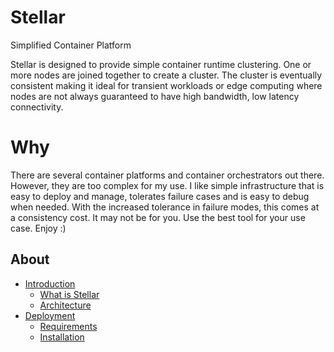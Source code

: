 # Stellar
Simplified Container Platform

Stellar is designed to provide simple container runtime clustering.  One
or more nodes are joined together to create a cluster.  The cluster
is eventually consistent making it ideal for transient workloads or edge
computing where nodes are not always guaranteed to have high bandwidth, low
latency connectivity.

# Why
There are several container platforms and container orchestrators out there.
However, they are too complex for my use.  I like simple infrastructure that
is easy to deploy and manage, tolerates failure cases and is easy to debug
when needed.  With the increased tolerance in failure modes, this comes at
a consistency cost.  It may not be for you.  Use the best tool for your use
case.  Enjoy :)

## About
- [Introduction](intro/about/)
  - [What is Stellar](intro/about.md)
  - [Architecture](intro/architecture.md)
- [Deployment](install/)
  - [Requirements](install/index.md#requirements)
  - [Installation](install/index.md#deployment)

